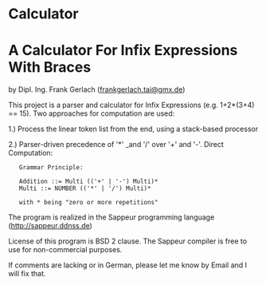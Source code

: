 # Calculator
<h1>A Calculator For Infix Expressions With Braces</h1>

by Dipl. Ing. Frank Gerlach (frankgerlach.tai@gmx.de)

This project is a parser and calculator for Infix Expressions (e.g. 1+2*(3+4) == 15). Two approaches for computation are used:

1.) Process the linear token list from the end, using a stack-based processor

2.) Parser-driven precedence of '*' _and '/' over '+' and '-'. Direct Computation:
   ```
      Grammar Principle:
      
      Addition ::= Multi (('+' | '-') Multi)*
      Multi ::= NUMBER (('*' | '/') Multi)*
      
      with * being "zero or more repetitions" 
   ```
The program is realized in the Sappeur programming language (http://sappeur.ddnss.de)

License of this program is BSD 2 clause. The Sappeur compiler is free to use for non-commercial purposes.

If comments are lacking or in German, please let me know by Email and I will fix that.
